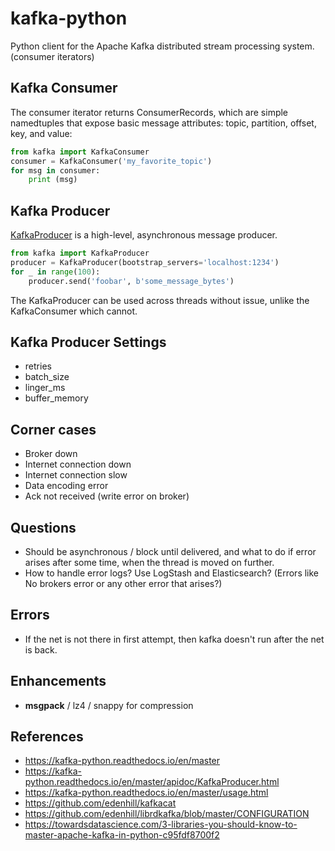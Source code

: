 # kafka-python

Python client for the Apache Kafka distributed stream processing system. (consumer iterators)

## Kafka Consumer

The consumer iterator returns ConsumerRecords, which are simple namedtuples that expose basic message attributes: topic, partition, offset, key, and value:

```python
from kafka import KafkaConsumer
consumer = KafkaConsumer('my_favorite_topic')
for msg in consumer:
    print (msg)
```

## Kafka Producer

[KafkaProducer](https://kafka-python.readthedocs.io/en/master/apidoc/kafka.html#kafka.KafkaProducer) is a high-level, asynchronous message producer.

```python
from kafka import KafkaProducer
producer = KafkaProducer(bootstrap_servers='localhost:1234')
for _ in range(100):
    producer.send('foobar', b'some_message_bytes')
```

The KafkaProducer can be used across threads without issue, unlike the KafkaConsumer which cannot.

## Kafka Producer Settings

- retries
- batch_size
- linger_ms
- buffer_memory

## Corner cases

- Broker down
- Internet connection down
- Internet connection slow
- Data encoding error
- Ack not received (write error on broker)

## Questions

- Should be asynchronous / block until delivered, and what to do if error arises after some time, when the thread is moved on further.
- How to handle error logs? Use LogStash and Elasticsearch? (Errors like No brokers error or any other error that arises?)

## Errors

- If the net is not there in first attempt, then kafka doesn't run after the net is back.

## Enhancements

- **msgpack** / lz4 / snappy for compression

## References

- https://kafka-python.readthedocs.io/en/master
- https://kafka-python.readthedocs.io/en/master/apidoc/KafkaProducer.html
- https://kafka-python.readthedocs.io/en/master/usage.html
- https://github.com/edenhill/kafkacat
- https://github.com/edenhill/librdkafka/blob/master/CONFIGURATION
- https://towardsdatascience.com/3-libraries-you-should-know-to-master-apache-kafka-in-python-c95fdf8700f2
